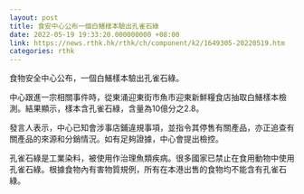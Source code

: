 ```yaml
---
layout: post
title: 食安中心公布一個白鱔樣本驗出孔雀石綠
date: 2022-05-19 19:33:20.000000000 +08:00
link: https://news.rthk.hk/rthk/ch/component/k2/1649305-20220519.htm
categories: rthk
---
```


食物安全中心公布，一個白鱔樣本驗出孔雀石綠。

中心跟進一宗相關事件時，從東涌迎東街市魚市迎東新鮮糧食店抽取白鱔樣本檢測。結果顯示，樣本含孔雀石綠，含量為10億分之2.8。

發言人表示，中心已知會涉事店鋪違規事項，並指令其停售有關產品，亦正追查有關產品的來源和分銷情況。如有足夠證據，中心會提出檢控。

孔雀石綠是工業染料，被使用作治理魚類疾病。很多國家已禁止在食用動物中使用孔雀石綠。根據食物內有害物質規例，所有在本港出售的食物均不能含有孔雀石綠。
　
